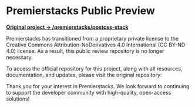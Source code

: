# Premierstacks Public Preview

**[Original project -> /premierstacks/postcss-stack](https://github.com/premierstacks/postcss-stack)**

Premierstacks has transitioned from a proprietary private license to the Creative Commons Attribution-NoDerivatives 4.0 International (CC BY-ND 4.0) license. As a result, this public review repository is no longer necessary.

To access the official repository for this project, along with all resources, documentation, and updates, please visit the original repository:

Thank you for your interest in Premierstacks. We look forward to continuing to support the developer community with high-quality, open-access solutions!
